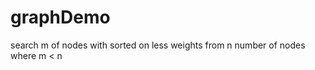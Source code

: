 graphDemo
=========

search m of nodes with sorted on less weights from n number of nodes where m &lt; n
